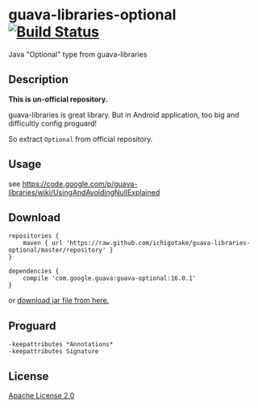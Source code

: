 # guava-libraries-optional [![Build Status](https://travis-ci.org/ichigotake/guava-libraries-optional.png?branch=master)](https://travis-ci.org/ichigotake/guava-libraries-optional)

Java "Optional" type from guava-libraries

## Description

 **This is un-official repository.**

guava-libraries is great library. But in Android application, too big and difficultly config proguard!

So extract `Optional` from official repository.

## Usage

see https://code.google.com/p/guava-libraries/wiki/UsingAndAvoidingNullExplained

## Download

```
repositories {
    maven { url 'https://raw.github.com/ichigotake/guava-libraries-optional/master/repository' }
}

dependencies {
    compile 'com.google.guava:guava-optional:16.0.1'
}
```

or [download jar file from here.](https://github.com/ichigotake/guava-libraries-optional/releases)

## Proguard

```
-keepattributes *Annotations*
-keepattributes Signature
```

## License

[Apache License 2.0](http://www.apache.org/licenses/LICENSE-2.0)


